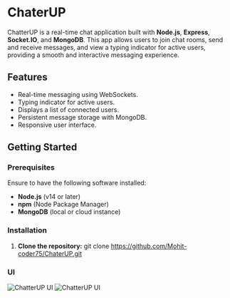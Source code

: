 # ChaterUP

ChatterUP is a real-time chat application built with **Node.js**, **Express**, **Socket.IO**, and **MongoDB**. This app allows users to join chat rooms, send and receive messages, and view a typing indicator for active users, providing a smooth and interactive messaging experience.

## Features

- Real-time messaging using WebSockets.
- Typing indicator for active users.
- Displays a list of connected users.
- Persistent message storage with MongoDB.
- Responsive user interface.

## Getting Started

### Prerequisites

Ensure to have the following software installed:

- **Node.js** (v14 or later)
- **npm** (Node Package Manager)
- **MongoDB** (local or cloud instance)

### Installation

1. **Clone the repository:**
   git clone https://github.com/Mohit-coder75/ChaterUP.git


### UI
![ChatterUP UI](./images/UI1.png "ChatterUP In Action")
![ChatterUP UI](./images/UI2.png "ChatterUP In Action")